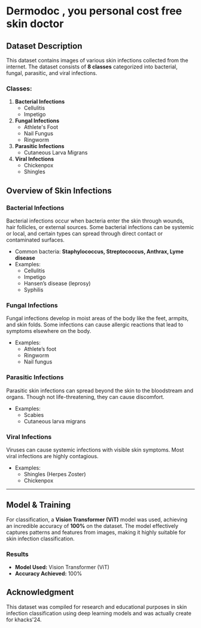# Dermodoc , you personal cost free skin doctor 

## Dataset Description
This dataset contains images of various skin infections collected from the internet. The dataset consists of **8 classes** categorized into bacterial, fungal, parasitic, and viral infections.

### **Classes**:
1. **Bacterial Infections**
   - Cellulitis
   - Impetigo
2. **Fungal Infections**
   - Athlete's Foot
   - Nail Fungus
   - Ringworm
3. **Parasitic Infections**
   - Cutaneous Larva Migrans
4. **Viral Infections**
   - Chickenpox
   - Shingles

## **Overview of Skin Infections**
### **Bacterial Infections**
Bacterial infections occur when bacteria enter the skin through wounds, hair follicles, or external sources. Some bacterial infections can be systemic or local, and certain types can spread through direct contact or contaminated surfaces.
- Common bacteria: **Staphylococcus, Streptococcus, Anthrax, Lyme disease**
- Examples:
  - Cellulitis
  - Impetigo
  - Hansen’s disease (leprosy)
  - Syphilis

### **Fungal Infections**
Fungal infections develop in moist areas of the body like the feet, armpits, and skin folds. Some infections can cause allergic reactions that lead to symptoms elsewhere on the body.
- Examples:
  - Athlete’s foot
  - Ringworm
  - Nail fungus

### **Parasitic Infections**
Parasitic skin infections can spread beyond the skin to the bloodstream and organs. Though not life-threatening, they can cause discomfort.
- Examples:
  - Scabies
  - Cutaneous larva migrans

### **Viral Infections**
Viruses can cause systemic infections with visible skin symptoms. Most viral infections are highly contagious.
- Examples:
  - Shingles (Herpes Zoster)
  - Chickenpox

---

## **Model & Training**
For classification, a **Vision Transformer (ViT)** model was used, achieving an incredible accuracy of **100%** on the dataset. The model effectively captures patterns and features from images, making it highly suitable for skin infection classification.

### **Results**
- **Model Used:** Vision Transformer (ViT)
- **Accuracy Achieved:** 100%

## **Acknowledgment**
This dataset was compiled for research and educational purposes in skin infection classification using deep learning models and was actually create for khacks'24.

